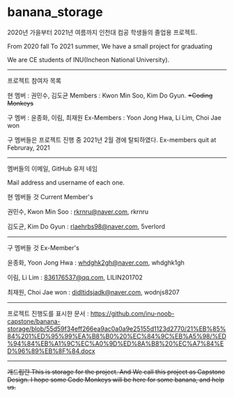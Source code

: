 # banana_storage
2020년 가을부터 2021년 여름까지 인천대 컴공 학생들의 졸업용 프로젝트.

From 2020 fall To 2021 summer, We have a small project for graduating

We are CE students of INU(Incheon National University).

-----------------------------------------------------------

프로젝트 참여자 목록

현 멤버 : 권민수, 김도균 
Members : Kwon Min Soo, Kim Do Gyun.                ~~+Coding Monkeys~~

구 멤버 : 윤종화, 이림, 최재원 
Ex-Members : Yoon Jong Hwa, Li Lim, Choi Jae won      

구 멤버들은 프로젝트 진행 중 2021년 2월 경에 탈퇴하였다.
Ex-members quit at Februray, 2021     

---------------------------------------------------------
멤버들의 이메일, GitHub 유저 네임

Mail address and username of each one.

현 멤버들 것
Current Member's 

권민수, Kwon Min Soo : rkrnru@naver.com, rkrnru

김도균, Kim Do Gyun : rlaehrbs98@naver.com, 5verlord 


---------------------------------------------------------

구 멤버들 것
Ex-Member's

윤종화, Yoon Jong Hwa : whdghk2gh@naver.com, whdghk1gh

이림, Li Lim : 836176537@qq.com, LILIN201702

최재원, Choi Jae won : didltidsjadk@naver.com, wodnjs8207

---------------------------------------------------------


프로젝트 진행도를 표시한 문서 :
https://github.com/inu-noob-capstone/banana-storage/blob/55d59f34eff266ea9ac0a0a9e25155d1123d2770/21%EB%85%84%201%ED%95%99%EA%B8%B0%20%EC%84%9C%EB%A5%98/%ED%94%84%EB%A1%9C%EC%A0%9D%ED%8A%B8%20%EC%A7%84%ED%96%89%EB%8F%84.docx


----------------------------------------------------------


~~개드립란
This is storage for the project. And We call this project as Capstone Design. I hope some Code Monkeys will be here for some banana, and help us.~~


